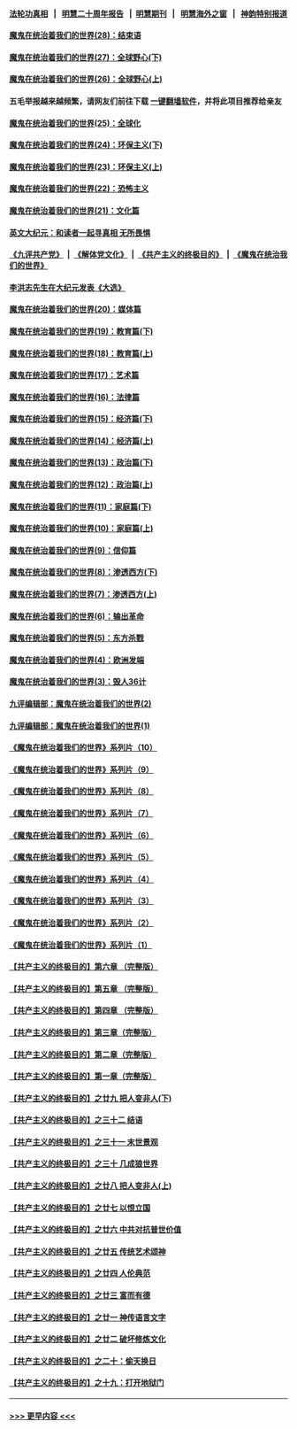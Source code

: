 #### [法轮功真相](https://github.com/gfw-breaker/truth/blob/master/README.md?t=0) &nbsp;&nbsp;|&nbsp;&nbsp; [明慧二十周年报告](https://github.com/gfw-breaker/mh-reports/blob/master/README.md?t=0) &nbsp;&nbsp;|&nbsp;&nbsp;[明慧期刊](https://github.com/gfw-breaker/mh-qikan) &nbsp;&nbsp;|&nbsp;&nbsp; [明慧海外之窗](https://github.com/gfw-breaker/mh-news/blob/master/README.md?t=0) &nbsp;&nbsp;|&nbsp;&nbsp; [神韵特别报道](https://github.com/gfw-breaker/mh-news/blob/master/shenyun.md?t=0)
#### [魔鬼在统治着我们的世界(28)：结束语](../pages/nsc422/n10936246.md?t=06180202) 
#### [魔鬼在统治着我们的世界(27)：全球野心(下)](../pages/nsc422/n10928319.md?t=06180202) 
#### [魔鬼在统治着我们的世界(26)：全球野心(上)](../pages/nsc422/n10900318.md?t=06180202) 
#### 五毛举报越来越频繁，请网友们前往下载 [一键翻墙软件](https://github.com/gfw-breaker/ssr-accounts)，并将此项目推荐给亲友
#### [魔鬼在统治着我们的世界(25)：全球化](../pages/nsc422/n10788205.md?t=06180202) 
#### [魔鬼在统治着我们的世界(24)：环保主义(下)](../pages/nsc422/n10695307.md?t=06180202) 
#### [魔鬼在统治着我们的世界(23)：环保主义(上)](../pages/nsc422/n10688613.md?t=06180202) 
#### [魔鬼在统治着我们的世界(22)：恐怖主义](../pages/nsc422/n10614727.md?t=06180202) 
#### [魔鬼在统治着我们的世界(21)：文化篇](../pages/nsc422/n10597706.md?t=06180202) 
#### [英文大纪元：和读者一起寻真相 无所畏惧](../pages/nsc422/n12542027.md?t=06180202) 
#### [《九评共产党》](https://github.com/begood0513/9ping.md/blob/master/README.md) &nbsp;|&nbsp; [《解体党文化》](../../../../jtdwh.md/blob/master/README.md)  &nbsp;|&nbsp; [《共产主义的终极目的》](../../../../gczydzjmd.md/blob/master/README.md) &nbsp;|&nbsp; [《魔鬼在统治我们的世界》](../../../../mgztzwmdsj.md/blob/master/README.md) 
#### [李洪志先生在大纪元发表《大选》](../pages/nsc422/n12534746.md?t=06180202) 
#### [魔鬼在统治着我们的世界(20)：媒体篇](../pages/nsc422/n10586579.md?t=06180202) 
#### [魔鬼在统治着我们的世界(19)：教育篇(下)](../pages/nsc422/n10564808.md?t=06180202) 
#### [魔鬼在统治着我们的世界(18)：教育篇(上)](../pages/nsc422/n10526970.md?t=06180202) 
#### [魔鬼在统治着我们的世界(17)：艺术篇](../pages/nsc422/n10499093.md?t=06180202) 
#### [魔鬼在统治着我们的世界(16)：法律篇](../pages/nsc422/n10485969.md?t=06180202) 
#### [魔鬼在统治着我们的世界(15)：经济篇(下)](../pages/nsc422/n10469975.md?t=06180202) 
#### [魔鬼在统治着我们的世界(14)：经济篇(上)](../pages/nsc422/n10457370.md?t=06180202) 
#### [魔鬼在统治着我们的世界(13)：政治篇(下)](../pages/nsc422/n10448270.md?t=06180202) 
#### [魔鬼在统治着我们的世界(12)：政治篇(上)](../pages/nsc422/n10444576.md?t=06180202) 
#### [魔鬼在统治着我们的世界(11)：家庭篇(下)](../pages/nsc422/n10440961.md?t=06180202) 
#### [魔鬼在统治着我们的世界(10)：家庭篇(上)](../pages/nsc422/n10435448.md?t=06180202) 
#### [魔鬼在统治着我们的世界(9)：信仰篇](../pages/nsc422/n10432159.md?t=06180202) 
#### [魔鬼在统治着我们的世界(8)：渗透西方(下)](../pages/nsc422/n10429603.md?t=06180202) 
#### [魔鬼在统治着我们的世界(7)：渗透西方(上)](../pages/nsc422/n10426013.md?t=06180202) 
#### [魔鬼在统治着我们的世界(6)：输出革命](../pages/nsc422/n10421536.md?t=06180202) 
#### [魔鬼在统治着我们的世界(5)：东方杀戮](../pages/nsc422/n10417707.md?t=06180202) 
#### [魔鬼在统治着我们的世界(4)：欧洲发端](../pages/nsc422/n10414890.md?t=06180202) 
#### [魔鬼在统治着我们的世界(3)：毁人36计](../pages/nsc422/n10411583.md?t=06180202) 
#### [九评编辑部：魔鬼在统治着我们的世界(2)](../pages/nsc422/n10410036.md?t=06180202) 
#### [九评编辑部：魔鬼在统治着我们的世界(1)](../pages/nsc422/n10406825.md?t=06180202) 
#### [《魔鬼在统治着我们的世界》系列片（10）](../pages/nsc422/n12292670.md?t=06180202) 
#### [《魔鬼在统治着我们的世界》系列片（9）](../pages/nsc422/n12290859.md?t=06180202) 
#### [《魔鬼在统治着我们的世界》系列片（8）](../pages/nsc422/n12287445.md?t=06180202) 
#### [《魔鬼在统治着我们的世界》系列片（7）](../pages/nsc422/n12283425.md?t=06180202) 
#### [《魔鬼在统治着我们的世界》系列片（6）](../pages/nsc422/n12282314.md?t=06180202) 
#### [《魔鬼在统治着我们的世界》系列片（5）](../pages/nsc422/n12281419.md?t=06180202) 
#### [《魔鬼在统治着我们的世界》系列片（4）](../pages/nsc422/n12274024.md?t=06180202) 
#### [《魔鬼在统治着我们的世界》系列片（3）](../pages/nsc422/n12271322.md?t=06180202) 
#### [《魔鬼在统治着我们的世界》系列片（2）](../pages/nsc422/n12269049.md?t=06180202) 
#### [《魔鬼在统治着我们的世界》系列片（1）](../pages/nsc422/n12267575.md?t=06180202) 
#### [【共产主义的终极目的】第六章 （完整版）](../pages/nsc422/n11428913.md?t=06180202) 
#### [【共产主义的终极目的】第五章 （完整版）](../pages/nsc422/n11428912.md?t=06180202) 
#### [【共产主义的终极目的】第四章 （完整版）](../pages/nsc422/n11428907.md?t=06180202) 
#### [【共产主义的终极目的】第三章（完整版）](../pages/nsc422/n11428848.md?t=06180202) 
#### [【共产主义的终极目的】第二章（完整版）](../pages/nsc422/n11428831.md?t=06180202) 
#### [【共产主义的终极目的】第一章（完整版）](../pages/nsc422/n11417651.md?t=06180202) 
#### [【共产主义的终极目的】之廿九 把人变非人(下)](../pages/nsc422/n11344140.md?t=06180202) 
#### [【共产主义的终极目的】之三十二 结语](../pages/nsc422/n11360535.md?t=06180202) 
#### [【共产主义的终极目的】之三十一 末世景观](../pages/nsc422/n11351129.md?t=06180202) 
#### [【共产主义的终极目的】之三十 几成狼世界](../pages/nsc422/n11348280.md?t=06180202) 
#### [【共产主义的终极目的】之廿八 把人变非人(上)](../pages/nsc422/n11340492.md?t=06180202) 
#### [【共产主义的终极目的】之廿七 以恨立国](../pages/nsc422/n11336944.md?t=06180202) 
#### [【共产主义的终极目的】之廿六 中共对抗普世价值](../pages/nsc422/n11324785.md?t=06180202) 
#### [【共产主义的终极目的】之廿五 传统艺术颂神](../pages/nsc422/n11296396.md?t=06180202) 
#### [【共产主义的终极目的】之廿四 人伦典范](../pages/nsc422/n11296397.md?t=06180202) 
#### [【共产主义的终极目的】之廿三 富而有德](../pages/nsc422/n11283598.md?t=06180202) 
#### [【共产主义的终极目的】之廿一 神传语言文字](../pages/nsc422/n11263265.md?t=06180202) 
#### [【共产主义的终极目的】之廿二 破坏修炼文化](../pages/nsc422/n11245728.md?t=06180202) 
#### [【共产主义的终极目的】之二十：偷天换日](../pages/nsc422/n11238846.md?t=06180202) 
#### [【共产主义的终极目的】之十九：打开地狱门](../pages/nsc422/n11206376.md?t=06180202) 

----
#### [ >>> 更早内容 <<< ](../indexes/nsc422-earlier.md)
